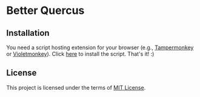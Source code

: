 # Better Quercus

## Installation

You need a script hosting extension for your browser (e.g., [Tampermonkey](https://www.tampermonkey.net/) or [Violetmonkey](https://violentmonkey.github.io/get-it/)). Click [here](https://raw.githubusercontent.com/alanjyu/better-quercus/main/better-quercus.user.js) to install the script. That's it! :)

## License

This project is licensed under the terms of [MIT License](https://opensource.org/licenses/MIT).
